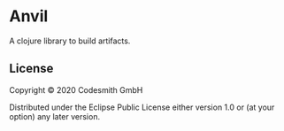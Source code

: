 # Anvil

A clojure library to build artifacts.

## License

Copyright © 2020 Codesmith GmbH

Distributed under the Eclipse Public License either version 1.0 or (at
your option) any later version.
